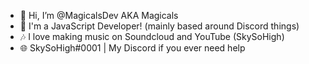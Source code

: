 - 👋 Hi, I’m @MagicalsDev AKA Magicals
- 💛 I'm a JavaScript Developer! (mainly based around Discord things)
- 🎶 I love making music on Soundcloud and YouTube (SkySoHigh)
- 🌐 SkySoHigh#0001 | My Discord if you ever need help

<!---
MagicalsDev/MagicalsDev is a ✨ special ✨ repository because its `README.md` (this file) appears on your GitHub profile.
You can click the Preview link to take a look at your changes.
--->
